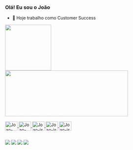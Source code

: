 ### Olá! Eu sou o João

- 🔭 Hoje trabalho como Customer Success

<div>
  <a href="https://github.com/joaolessah">
  <img height="150em" src="https://github-readme-stats.vercel.app/api?username=joaolessah&show_icons=true&theme=tokyonight&include_all_commits=true&count_private=true">
  <img height="150em" width="400px" src="https://github-readme-stats.vercel.app/api/top-langs/?username=joaolessah&layout=compact&langs_count=16&theme=tokyonight">
</div>

<div style="diplay: inline_block"><br>
  <img align="center" alt="Joao-html" height="30" width="40" src="https://cdn.jsdelivr.net/gh/devicons/devicon/icons/html5/html5-original.svg"/>
  <img align="center" alt="Joao-css" height="30" width="40" src="https://cdn.jsdelivr.net/gh/devicons/devicon/icons/css3/css3-original.svg" />
  <img align="center" alt="Joao-js" height="30" width="40" src="https://cdn.jsdelivr.net/gh/devicons/devicon/icons/javascript/javascript-original.svg"/>
  <img align="center" alt="Joao-js" height="30" width="40" src="https://cdn.jsdelivr.net/gh/devicons/devicon/icons/csharp/csharp-original.svg"/>
  <img align="center" alt="Joao-js" height="30" width="40" src="https://cdn.jsdelivr.net/gh/devicons/devicon/icons/mysql/mysql-original.svg"/>

</div>  
  
## 

<div>
   <a href="mailto:joaovictorlessa98@gmail.com"><img src="https://img.shields.io/badge/Gmail-D14836?style=for-the-badge&logo=gmail&logoColor=white"></a>
   <a href="https://www.linkedin.com/in/joao-lessa-2a4908135/"><img src="https://img.shields.io/badge/LinkedIn-0077B5?style=for-the-badge&logo=linkedin&logoColor=white"></a>
   <a href="https://www.instagram.com/joaollvictor/"><img src="https://img.shields.io/badge/Instagram-E4405F?style=for-the-badge&logo=instagram&logoColor=white"></a>
   <a href="https://twitter.com/jvlessa4"><img src="https://img.shields.io/badge/Twitter-1DA1F2?style=for-the-badge&logo=twitter&logoColor=white"></a>
  
  </div>
  
